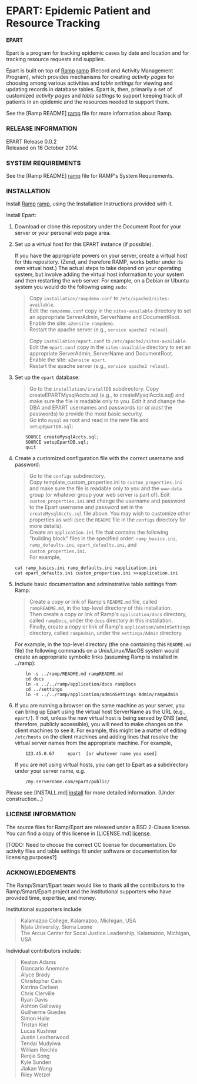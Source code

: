 # EPART: Epidemic Patient and Resource Tracking #

#### EPART ####

Epart is a program for tracking epidemic cases by date and location
and for tracking resource requests and supplies.

Epart is built on top of [Ramp] [ramp] (Record and Activity Management
Program), which provides mechanisms for creating _activity pages_
for choosing among various activities and _table settings_ for
viewing and updating records in database tables.  Epart is, then,
primarily a set of customized _activity pages_ and _table settings_
to support keeping track of patients in an epidemic and the resources
needed to support them.

See the [Ramp README] [ramp] file for more information about Ramp.


### RELEASE INFORMATION ###

EPART Release 0.0.2  
Released on 16 October 2014.

### SYSTEM REQUIREMENTS ###

See the [Ramp README] [ramp] file for RAMP's System Requirements.

### INSTALLATION ###

Install [Ramp] [ramp], using the Installation Instructions provided with it.

Install Epart:

1.  Download or clone this repository under the Document Root for
    your server or your personal web page area.

1.  Set up a virtual host for this EPART instance (if possible).

    If you have the appropriate powers on your server, create a virtual host
    for this repository.  (Zend, and therefore RAMP, works better under its
    own virtual host.)  The actual steps to take depend on your operating
    system, but involve adding the virtual host information to your system
    and then restarting the web server.  For example, on a Debian or Ubuntu
    system you would do the following using `sudo`:

    > Copy `installation/rampdemo.conf` to `/etc/apache2/sites-available`.  
      Edit the `rampdemo.conf` copy in the `sites-available` directory
         to set an appropriate ServerAdmin, ServerName and DocumentRoot.  
      Enable the site:  `a2ensite rampdemo`.  
      Restart the apache server (e.g., `service apache2 reload`).  

    > Copy `installation/epart.conf` to `/etc/apache2/sites-available`.  
      Edit the `epart.conf` copy in the `sites-available` directory
        to set an appropriate ServerAdmin, ServerName and DocumentRoot.  
      Enable the site:  `a2ensite epart`.  
      Restart the apache server (e.g., `service apache2 reload`).  

1.  Set up the `epart` database:

    > Go to the `installation/installDB` subdirectory.
      Copy createEPARTMysqlAccts.sql (e.g., to createMysqlAccts.sql)
        and make sure the file is readable only to you.  Edit it and change
        the DBA and EPART usernames and passwords (or _at least_ the
        passwords) to provide the most basic security.  
      Go into `mysql` as root and read in the new file and `setupEpartDB.sql`:

            SOURCE createMysqlAccts.sql;
            SOURCE setupEpartDB.sql;
            quit

1.  Create a customized configuration file with the correct username and
password:

    > Go to the `configs` subdirectory.  
      Copy template_custom_properties.ini to `custom_properties.ini` and
      make sure
      the file is readable only to you and the `www-data` group (or whatever
      group your web server is part of).  Edit `custom_properties.ini` and
      change the username and password to the Epart username and password
      set in the `createMysqlAccts.sql` file above.  You may wish to
      customize other properties as well (see the `README` file in the
      `configs` directory for more details).  
      Create an `application.ini` file that contains the following "building
      block" files in the specified order:
        `ramp_basics.ini`, `ramp_defaults.ini`, `epart_defaults.ini`, and
        `custom_properties.ini`.  
      For example,

        cat ramp_basics.ini ramp_defaults.ini >application.ini
        cat epart_defaults.ini custom_properties.ini >>application.ini

1.  Include basic documentation and adminstrative table settings from Ramp:

    > Create a copy or link of Ramp's `README.md` file, called
      `rampREADME.md`, in the top-level directory of this installation.  
      Then create a copy or link of Ramp's `application/docs` directory,
      called `rampDocs`, under the `docs` directory in this installation.  
      Finally, create a copy or link of Ramp's `application/adminSettings`
      directory, called `rampAdmin`, under the `settings/Admin` directory.  

      For example, in the top-level directory (the one containing this
      `README.md` file) the following commands on a Unix/Linux/MacOS
      system would create an appropriate symbolic links (assuming Ramp
      is installed in ../ramp):

            ln -s ../ramp/README.md rampREADME.md
            cd docs
            ln -s ../../ramp/application/docs rampDocs
            cd ../settings
            ln -s ../../ramp/application/adminSettings Admin/rampAdmin

1.  If you are running a browser on the same machine as your server, you
    can bring up Epart using the virtual host ServerName
    as the URL (e.g., `epart/`).  If not, unless the new virtual
    host is being served by DNS (and, therefore, publicly accessible),
    you will need to make changes on the client machines to see it.
    For example, this might be a matter of editing `/etc/hosts` on
    the client machines and adding lines that resolve the virtual
    server names from the appropriate machine.  For example,

            123.45.0.67     epart  [or whatever name you used]

    If you are not using virtual hosts, you can get to Epart
    as a subdirectory under your server name, e.g.

            /my.servername.com/epart/public/

Please see [INSTALL.md] [install] for more detailed information.  (Under construction...)

<h3 id="LICENSE"> LICENSE INFORMATION </h3>

The source files for Ramp/Epart are released under a BSD 2-Clause license.
You can find a copy of this license in [LICENSE.md] [license].

[TODO: Need to choose the correct CC license for documentation.  Do
activity files and table settings fit under software or documentation
for licensing purposes?]

### ACKNOWLEDGEMENTS ###

The Ramp/Smart/Epart team would like to thank all the contributors to the
Ramp/Smart/Epart project and the institutional supporters who have provided
time, expertise, and money.

Institutional supporters include:

>   Kalamazoo College, Kalamazoo, Michigan, USA  
>   Njala University, Sierra Leone  
>   The Arcus Center for Socal Justice Leadership, Kalamazoo, Michigan, USA  

Individual contributors include:

>   Keaton Adams  
>   Giancarlo Anemone  
>   Alyce Brady  
>   Christopher Cain  
>   Katrina Carlsen  
>   Chris Clerville  
>   Ryan Davis  
>   Ashton Galloway  
>   Guilherme Guedes  
>   Simon Haile  
>   Tristan Kiel  
>   Lucas Kushner  
>   Justin Leatherwood  
>   Tendai Mudyiwa  
>   William Reichle  
>   Renjie Song  
>   Kyle Sunden  
>   Jiakan Wang  
>   Riley Wetzel  

[license-section]: #LICENSE
[ramp]: https://github.com/AlyceBrady/ramp/
[install]: /INSTALL.md
[license]:  /LICENSE.md

